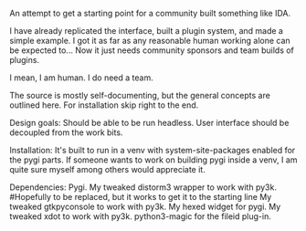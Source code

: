 An attempt to get a starting point for a community built something like IDA.

I have already replicated the interface, built a plugin system, and made a simple example.
I got it as far as any reasonable human working alone can be expected to...
Now it just needs community sponsors and team builds of plugins.

I mean, I am human.  I do need a team.

The source is mostly self-documenting, but the general concepts are outlined here.  For installation
skip right to the end.

Design goals:
Should be able to be run headless.
User interface should be decoupled from the work bits.

Installation:
It's built to run in a venv with system-site-packages enabled for the pygi parts.
If someone wants to work on building pygi inside a venv, I am quite sure myself among others would appreciate it.

Dependencies:
Pygi.
My tweaked distorm3 wrapper to work with py3k.
#Hopefully to be replaced, but it works to get it to the starting line
My tweaked gtkpyconsole to work with py3k.
My hexed widget for pygi.
My tweaked xdot to work with py3k.
python3-magic for the fileid plug-in.
